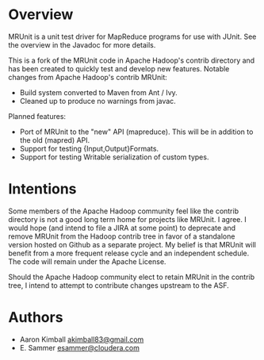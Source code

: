 # Overview #

MRUnit is a unit test driver for MapReduce programs for use with JUnit. See the
overview in the Javadoc for more details.

This is a fork of the MRUnit code in Apache Hadoop's contrib directory and has
been created to quickly test and develop new features. Notable changes from
Apache Hadoop's contrib MRUnit:

* Build system converted to Maven from Ant / Ivy.
* Cleaned up to produce no warnings from javac.

Planned features:

* Port of MRUnit to the "new" API (mapreduce). This will be in addition to the
  old (mapred) API.
* Support for testing {Input,Output}Formats.
* Support for testing Writable serialization of custom types.

# Intentions #

Some members of the Apache Hadoop community feel like the contrib directory is
not a good long term home for projects like MRUnit. I agree. I would hope (and
intend to file a JIRA at some point) to deprecate and remove MRUnit from the
Hadoop contrib tree in favor of a standalone version hosted on Github as a
separate project. My belief is that MRUnit will benefit from a more frequent
release cycle and an independent schedule. The code will remain under the
Apache License.

Should the Apache Hadoop community elect to retain MRUnit in the contrib tree,
I intend to attempt to contribute changes upstream to the ASF.

# Authors #

* Aaron Kimball <akimball83@gmail.com>
* E. Sammer <esammer@cloudera.com>
